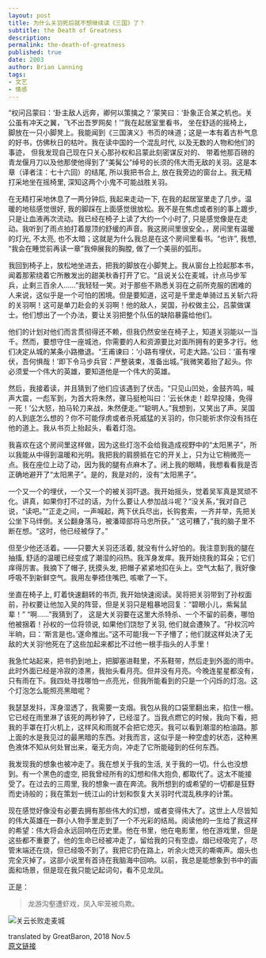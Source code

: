 ```yaml
---
layout: post
title: 为什么关羽死后就不想继续读《三国》了？
subtitle: the Death of Greatness
description: 
permalink: the-death-of-greatness
published: true
date: 2003
author: Brian Lanning
tags:
- 文艺
- 情感
---
```




“权问吕蒙曰：‘卦主敌人远奔，卿何以策擒之？’蒙笑曰：‘卦象正合某之机也。关公虽有冲天之翼，飞不出吾罗网矣！’”我在起居室里看书， 坐在舒适的摇椅上， 脚放在一只小脚凳上。我能闻到《三国演义》书页的味道；这是一本有着古朴气息的好书，仿佛秋日的枯叶。我在读中国的一个混乱时代, 以及无数的人物和他们的事迹， 但我发现自己现在只关心那孙权和吕蒙此刻密谋反对的、 带着他那百磅的青龙偃月刀以及他那使他得到了“美髯公”绰号的长须的伟大而无敌的关羽。这是本章（译者注：七十六回）的结尾, 所以我把书合上, 放在我旁边的窗台上。我无精打采地坐在摇椅里, 深知这两个小鬼不可能战胜关羽。

在无精打采地休息了一两分钟后, 我起来走动一下, 在我的起居室里走了几步。温暖的地毯感觉很好, 我的脚踩在上面感觉很放松。我不是在焦虑或者别的事上踱步, 只是让血液再次流动。我已经在椅子上读了大约一个小时了, 只是感觉像是在走动。我听到了雨点拍打着屋顶的舒缓的声音。我这房间里很安全。，房间里有温暖的灯光, 不太亮, 也不太暗；这就是为什么我总是在这个房间里看书。“也许”, 我想, “我会在睡觉前再读一章”我伸展我的胸膛, 做了一个美丽的弧形。

我回到椅子上，放松地坐进去，把我的脚放在小脚凳上。我从窗台上捡起那本书，闻着那萦绕着它所散发出的甜美秋香打开了它。“且说关公在麦城，计点马步军兵，止剩三百余人……”我轻轻一笑。对于那些不熟悉关羽在之前所克服的困难的人来说，这似乎是一个可怕的困境。但是要知道，这可是千里走单骑过五关斩六将的关羽啊！这可是单刀赴会的关羽啊！他的敌人，吴国，孙权做主公，吕蒙做谋士。他们想出了一个办法，要让关羽把整个队伍的缺陷暴露给他们。

他们的计划对他们而言贯彻得还不赖，但我仍然安坐在椅子上，知道关羽能以一当千。然而，要想守住一座城池，你需要的人和资源要比对面所拥有的更多才行。他们决定从城的某条小路撤退。“王甫谏曰：‘小路有埋伏，可走大路。’公曰：‘虽有埋伏，吾何惧哉！’即下令马步兵官：严整装束，准备出城。”我微笑着抬了起头。你必须爱一个伟大的英雄，要知道他是一个伟大的英雄。

然后，我接着读，并且猜到了他们应该遇到了伏击。“只见山凹处，金鼓齐鸣，喊声大震，一彪军到，为首大将朱然，骤马挺枪叫曰：‘云长休走！趁早投降，免得一死！’公大怒，拍马轮刀来战，朱然便走。”“聪明人。”我想到，又笑出了声。吴国的人到底怎么想的？你不可能俘虏或者杀死威猛的关羽的，你只能祈求你没有挡在他的道上。我从书页上抬起头，看着灯泡。

我喜欢在这个房间里这样做，因为这些灯泡不会给我造成视野中的“太阳黑子”，所以我能从中得到温暖和光明。我把我的肩膀抵在它的开关上，只为让它稍微亮一点。我在座位上动了动，因为我的腿有点麻木了。闭上我的眼睛，我想看看我是否正确地避开了“太阳黑子”。是的，我是对的，没有“太阳黑子”。

一个又一个的埋伏，一个又一个的被关羽吓退。我开始摇头，觉着吴军真是冥顽不化。讲真，如果你打不过的话，为什么要让人参加战斗呢？“没关系，”我对自己说，“读吧。”“正走之间，一声喊起，两下伏兵尽出，长钩套索，一齐并举，先把关公坐下马绊倒。关公翻身落马，被潘璋部将马忠所获。” “这可糟了，”我的脑子里不断在想。“这时，他已经被俘了。”

但至少他还活着。——只要大关羽还活着, 就没有什么好怕的。我注意到我的腿在抽搐, 舒适的温暖已经变成了潮湿的闷热。我浑身发痒。我开始挠我的耳朵；它们痒得厉害。我摘下了帽子, 抚摸头发, 把帽子紧紧地扣在头上。空气太黏了, 我好像呼吸不到新鲜空气。我用左拳捂住嘴巴, 咳嗽了一下。

坐直在椅子上, 盯着快速翻转的书页, 我开始快速阅读。吴将把关羽带到了孙权面前，孙权要让他加入吴的阵营，但是关羽只是粗暴地回复：“碧眼小儿，紫髯鼠辈！” “啊……”我猜到了， 这是大关羽要在这里大杀特杀、一个不留的前奏，哪怕他被捆着！孙权的一位将领说, 如果他们饶恕了关羽, 他们就会遭殃了。“孙权沉吟半晌，曰：‘斯言是也。’遂命推出。”这不可能!我一下子懵了；他们就这样处决了无敌的大关羽!他死在了这些加起来都比不过他一根手指头的人手里！

我急忙站起来，把书扔到地上，把脚塞进鞋里，不系鞋带，然后走到外面的雨中。此时外面已经是冷寂的漆黑，我抬头看月亮。但并没有月亮。今晚连星星都没有，只有雨在下。我四处寻找哪怕一点亮光，但我所能看到的只是一个闪烁的灯泡。这个灯泡怎么能照亮黑暗呢？

我瑟瑟发抖，浑身湿透了，我需要一支烟。我包从我的口袋里翻出来，掐住一根。它已经在雨里淋了该死的两秒钟了，已经湿了。当我点燃它的时候，我向下看，把我的手罩在打火机上，这样风和雨就不会把它熄灭。我可以看到潮湿的柏油路。那上面的水是我见过的最黑暗的东西。对我而言，这似乎是一种空虚的状态，这种黑色液体不知从何处冒出来，毫无方向，冲走了它所能碰到的任何东西。

我发现我的想象也被冲走了。我在想关于我的生活, 关于我的一切。什么也没想到。有一个黑色的虚空, 把我曾经所有的幻想和伟大抱负, 都取代了。这太不能接受了。在过去的三周里, 我的想象一直在奔流。我所想到的或希望的一切都是狂野而史诗般的；我在策划一统江山的计划和恢复大关羽时代混乱秩序的计策。

现在感觉好像没有必要去拥有那些伟大的幻想，或者变得伟大了。这世上人尽皆知的伟大英雄在一群小人物手里走到了一个不光彩的结局。阅读他的一生给了我这样的希望：伟大将会永远回响在历史里。他在书里，他在电影里，他在游戏里，但是这些都不重要了，他的生命已经被冲走了，留给我的只有空虚。烟已经吸完了，尽管末端还在烧，但已经吸不到了。我把它扔在路上，听余火熄灭的嘶嘶声。烟头也完全灭掉了。这部小说里有首诗在我脑海中回响。以前，我总是能想象到书中的画面和场景，但是现在我只能记起词句，看不见龙凤。

正是：
 > 龙游沟壑遭虾戏，凤入牢笼被鸟欺。

![关云长败走麦城](https://wx2.sinaimg.cn/large/008i403Cly1haoyrys2qwj30e70kin00.jpg)

translated by GreatBaron, 2018 Nov.5  
[原文链接](https://www.kongming.net/novel/writings/blanning/death_of_greatness.php)

